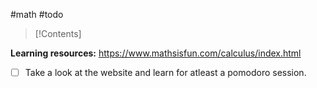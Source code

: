 #math #todo 

>[!Contents]
>

**Learning resources:** https://www.mathsisfun.com/calculus/index.html

- [ ] Take a look at the website and learn for atleast a pomodoro session.


